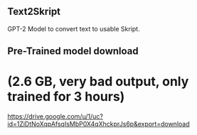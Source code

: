 ## Text2Skript
GPT-2 Model to convert text to usable Skript.

## Pre-Trained model download

# (2.6 GB, very bad output, only trained for 3 hours)
https://drive.google.com/u/1/uc?id=1ZiDtNoXqpAfsqIsMbP0X4qXhckprJs6p&export=download
